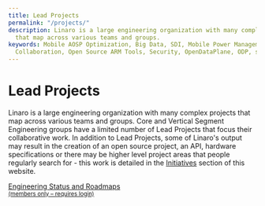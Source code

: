 ```yaml
---
title: Lead Projects
permalink: "/projects/"
description: Linaro is a large engineering organization with many complex projects
  that map across various teams and groups.
keywords: Mobile AOSP Optimization, Big Data, SDI, Mobile Power Management, ARM Kernel
  Collaboration, Open Source ARM Tools, Security, OpenDataPlane, ODP, specifications
---
```


# Lead Projects

Linaro is a large engineering organization with many complex projects that map across various teams and groups. Core and Vertical Segment Engineering groups have a limited number of Lead Projects that focus their collaborative work. In addition to Lead Projects, some of Linaro's output may result in the creation of an open source project, an API, hardware specifications or there may be higher level project areas that people regularly search for - this work is detailed in the [Initiatives](/initiatives/) section of this website.


<a class="btn btn-lead-projects" href="https://collaborate.linaro.org/display/EP/Project+Portals+Home">
<i class="glyphicon glyphicon-lock"></i>
Engineering Status and Roadmaps <br>
<small>(members only – requires login)</small>
</a>
